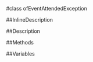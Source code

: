 #class ofEventAttendedException


##InlineDescription








##Description





##Methods



##Variables




